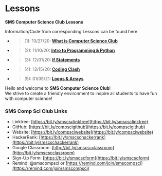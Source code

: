 # Lessons
**SMS Computer Science Club Lessons**

Information/Code from corresponding Lessons can be found here:  
* > (1): 10/27/20:  [**What is Computer Science Club**](https://github.com/whscompsciclub/Lessons/tree/main/SMS%20Lessons/(1)-10.27%20(What%20is%20Computer%20Science%20Club))
* > (2): 11/10/20:  [**Intro to Programming & Python**](https://github.com/whscompsciclub/Lessons/tree/main/SMS%20Lessons/(2)-11.10%20(Intro%20to%20Programming%20%26%20Python))
* > (3): 12/01/20:  [**If Statements**]((3)-12.01%20(If%20Statements)) 
* > (4): 12/15/20:  [**Coding Clash**]((4)-12.15%20(Coding%20Clash))
* > (5): 01/05/21:  [**Loops & Arrays**]((5)-01.05%20(Loops%20&%20Arrays))
&nbsp;

Hello and welcome to **SMS Computer Science Club**!   
We strive to create a friendly environment to inspire all students to have fun with computer science!  
### SMS Comp Sci Club Links
- Linktree: [https://bit.ly/smscsclinktree](https://bit.ly/smscsclinktree)
- GitHub: [https://bit.ly/compscigithub](https://bit.ly/compscigithub)
- Website: [https://bit.ly/compsciwebsite](https://bit.ly/compsciwebsite)
- HackerRank: [https://bit.ly/smscschackerrank](https://bit.ly/smscschackerrank)
- Google Classroom: [http://bit.ly/smscscclassroom](http://bit.ly/smscscclassroom)
- Sign-Up Form: [https://bit.ly/smscscform](https://bit.ly/smscscform)
- Remind: @smscompsci or [https://remind.com/join/smscompsci](https://remind.com/join/smscompsci)